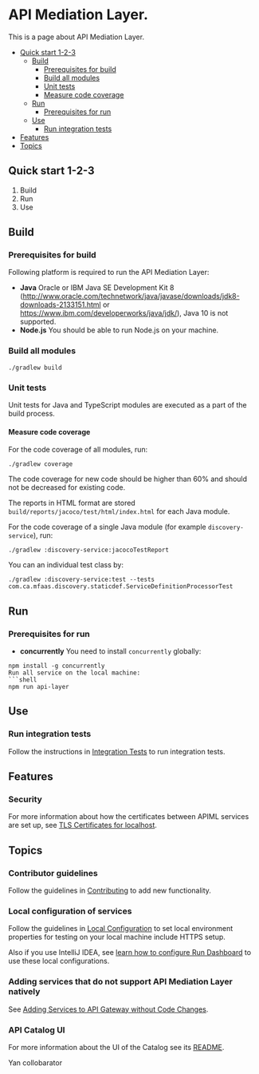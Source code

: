 # API Mediation Layer.

This is a page about API Mediation Layer.

* [Quick start 1-2-3](#quick-start-1-2-3)
    * [Build](#build)
        * [Prerequisites for build](#prerequisites-for-build)
        * [Build all modules](#build-all-modules)
        * [Unit tests](#unit-tests)
        * [Measure code coverage](#measure-code-coverage)
    * [Run](#run)
        * [Prerequisites for run](#prerequisites-for-run)
    * [Use](#use)
        * [Run integration tests](#run-integration-tests)
* [Features](#features)
* [Topics](#topics)

## Quick start 1-2-3


1. Build
2. Run
3. Use

## Build


### Prerequisites for build
Following platform is required to run the API Mediation Layer:

* **Java** Oracle or IBM Java SE Development Kit 8 (http://www.oracle.com/technetwork/java/javase/downloads/jdk8-downloads-2133151.html or https://www.ibm.com/developerworks/java/jdk/), Java 10 is not supported.
* **Node.js** You should be able to run Node.js on your machine.

### Build all modules
```shell
./gradlew build
```

### Unit tests
Unit tests for Java and TypeScript modules are executed as a part of the build process.


#### Measure code coverage

For the code coverage of all modules, run:
```shell
./gradlew coverage
```
The code coverage for new code should be higher than 60% and should not be decreased for existing code.

The reports in HTML format are stored `build/reports/jacoco/test/html/index.html` for each Java module.

For the code coverage of a single Java module (for example `discovery-service`), run:
```shell
./gradlew :discovery-service:jacocoTestReport
```
You can an individual test class by:
```shell
./gradlew :discovery-service:test --tests com.ca.mfaas.discovery.staticdef.ServiceDefinitionProcessorTest
```

## Run
### Prerequisites for run
* **concurrently**
You need to install `concurrently` globally:
```shell
npm install -g concurrently
Run all service on the local machine:
```shell
npm run api-layer
```
## Use

### Run integration tests

Follow the instructions in [Integration Tests](integration-tests/README.md) to run integration tests.

## Features

### Security

For more information about how the certificates between APIML services are set up, see [TLS Certificates for localhost](keystore/README.md).

## Topics

### Contributor guidelines

Follow the guidelines in [Contributing](CONTRIBUTING.md) to add new functionality.


### Local configuration of services

Follow the guidelines in [Local Configuration](docs/local-configuration.md) to set local environment properties for testing on your local machine include HTTPS setup.

Also if you use IntelliJ IDEA, see [learn how to configure Run Dashboard](docs/idea-setup.md) to use these local configurations.


### Adding services that do not support API Mediation Layer natively

See [Adding Services to API Gateway without Code Changes](docs/static-apis.md).


### API Catalog UI

For more information about the UI of the Catalog see its [README](api-catalog-ui/frontend/README.md).

Yan collobarator

